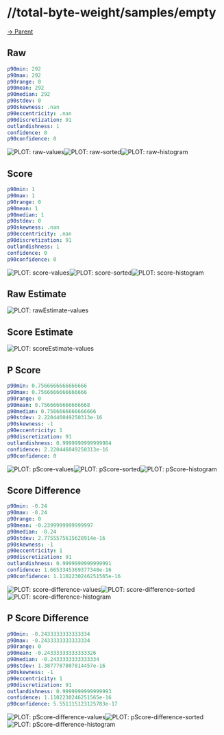 
# //total-byte-weight/samples/empty

[→ Parent](../..)


## Raw


```yaml
p90min: 292
p90max: 292
p90range: 0
p90mean: 292
p90median: 292
p90stdev: 0
p90skewness: .nan
p90eccentricity: .nan
p90discretization: 91
outlandishness: 1
confidence: 0
p90confidence: 0

```

![PLOT: raw-values](./raw/values.svg)![PLOT: raw-sorted](./raw/sorted.svg)![PLOT: raw-histogram](./raw/histogram.svg)
## Score


```yaml
p90min: 1
p90max: 1
p90range: 0
p90mean: 1
p90median: 1
p90stdev: 0
p90skewness: .nan
p90eccentricity: .nan
p90discretization: 91
outlandishness: 1
confidence: 0
p90confidence: 0

```

![PLOT: score-values](./score/values.svg)![PLOT: score-sorted](./score/sorted.svg)![PLOT: score-histogram](./score/histogram.svg)
## Raw Estimate

![PLOT: rawEstimate-values](./rawEstimate/values.svg)
## Score Estimate

![PLOT: scoreEstimate-values](./scoreEstimate/values.svg)
## P Score


```yaml
p90min: 0.7566666666666666
p90max: 0.7566666666666666
p90range: 0
p90mean: 0.7566666666666668
p90median: 0.7566666666666666
p90stdev: 2.220446049250313e-16
p90skewness: -1
p90eccentricity: 1
p90discretization: 91
outlandishness: 0.9999999999999984
confidence: 2.220446049250313e-16
p90confidence: 0

```

![PLOT: pScore-values](./pScore/values.svg)![PLOT: pScore-sorted](./pScore/sorted.svg)![PLOT: pScore-histogram](./pScore/histogram.svg)
## Score Difference


```yaml
p90min: -0.24
p90max: -0.24
p90range: 0
p90mean: -0.2399999999999997
p90median: -0.24
p90stdev: 2.7755575615628914e-16
p90skewness: -1
p90eccentricity: 1
p90discretization: 91
outlandishness: 0.9999999999999991
confidence: 1.6653345369377348e-16
p90confidence: 1.1102230246251565e-16

```

![PLOT: score-difference-values](./score-difference/values.svg)![PLOT: score-difference-sorted](./score-difference/sorted.svg)![PLOT: score-difference-histogram](./score-difference/histogram.svg)
## P Score Difference


```yaml
p90min: -0.2433333333333334
p90max: -0.2433333333333334
p90range: 0
p90mean: -0.24333333333333326
p90median: -0.2433333333333334
p90stdev: 1.3877787807814457e-16
p90skewness: -1
p90eccentricity: 1
p90discretization: 91
outlandishness: 0.9999999999999993
confidence: 1.1102230246251565e-16
p90confidence: 5.551115123125783e-17

```

![PLOT: pScore-difference-values](./pScore-difference/values.svg)![PLOT: pScore-difference-sorted](./pScore-difference/sorted.svg)![PLOT: pScore-difference-histogram](./pScore-difference/histogram.svg)
